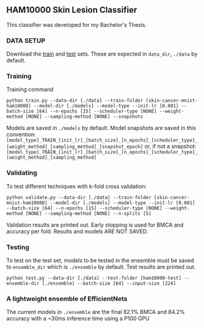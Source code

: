 ## HAM10000 Skin Lesion Classifier
This classifier was developed for my Bachelor's Thesis. 

### DATA SETUP
Download the [train](https://www.kaggle.com/datasets/kmader/skin-cancer-mnist-ham10000) and [test](https://kaggle.com/datasets/991ec8f5e527dd9009c8e524b5572622f02cf0d605365cab2fa424d2256bddcf) sets.
These are expected in `data_dir`, `./data` by default.
 
### Training
Training command
```
python train.py --data-dir [./data] --train-folder [skin-cancer-mnist-ham10000] --model-dir [./models] --model-type --init-lr [0.001] --batch-size [64] --n-epochs [15] --scheduler-type [NONE] --weight-method [NONE] --sampling-method [NONE] --snapshots
```
Models are saved in `./models` by default.
Model snapshots are saved in this convention: 
`[model_type]_TRAIN_[init_lr]_[batch_size]_[n_epochs]_[scheduler_type]_[weight_method]_[sampling_method]_[snapshot_epoch]`
or, if not a snapshot:
`[model_type]_TRAIN_[init_lr]_[batch_size]_[n_epochs]_[scheduler_type]_[weight_method]_[sampling_method]`



### Validating
To test different techniques with k-fold cross validation:
```
python validate.py --data-dir [./data] --train-folder [skin-cancer-mnist-ham10000] --model-dir [./models] --model-type --init-lr [0.001] --batch-size [64] --n-epochs [15] --scheduler-type [NONE] --weight-method [NONE] --sampling-method [NONE] --n-splits [5]
```

Validation results are printed out. Early stopping is used for BMCA and accuracy per fold. Results and models ARE NOT SAVED.

### Testing
To test on the test set, models to be tested in the ensemble must be saved to `ensemble_dir` which is `./ensemble` by default.
Test results are printed out. 

```
python test.py --data-dir [./data] --test-folder [ham10000-test] --ensemble-dir [./ensemble] --batch-size [64] --input-size [224]
```

### A lightweight ensemble of EfficientNets

The current models in `./ensemble` are the final 82.1% BMCA and 84.2% accuracy with a ~30ms inference time using a P100 GPU
